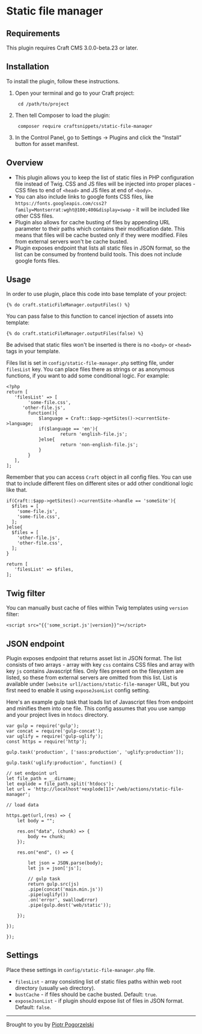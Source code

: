 # Static file manager

## Requirements

This plugin requires Craft CMS 3.0.0-beta.23 or later.

## Installation

To install the plugin, follow these instructions.

1. Open your terminal and go to your Craft project:

        cd /path/to/project

2. Then tell Composer to load the plugin:

        composer require craftsnippets/static-file-manager

3. In the Control Panel, go to Settings → Plugins and click the “Install” button for asset manifest.

## Overview

* This plugin allows you to keep the list of static files in PHP configuration file instead of Twig.
CSS and JS files will be injected into proper places - CSS files to end of `<head>` and JS files at end of `<body>`.
* You can also include links to google fonts CSS files, like `https://fonts.googleapis.com/css2?family=Montserrat:wght@100;400&display=swap` - it will be included like other CSS files.
* Plugin also allows for cache busting of files by appending URL parameter to their paths which contains their modification date. This means that files will be cache busted only if they were modified. Files from external servers won't be cache busted. 
* Plugin exposes endpoint that lists all static files in JSON format, so the list can be consumed by frontend build tools. This does not include google fonts files.

## Usage

In order to use plugin, place this code into base template of your project:

```
{% do craft.staticFileManager.outputFiles() %}
```

You can pass false to this function to cancel injection of assets into template:

```
{% do craft.staticFileManager.outputFiles(false) %}
```

Be advised that static files won't be inserted is there is no `<body>` or `<head>` tags in your template.

Files list is set in `config/static-file-manager.php` setting file, under `filesList` key. You can place files there as strings or as anonymous functions, if you want to add some conditional logic. For example:

```
<?php
return [
   'filesList' => [
   		'some-file.css',
      'other-file.js',
   		function(){
            $language = Craft::$app->getSites()->currentSite->language;
            if($language == 'en'){
                    return 'english-file.js';
            }else{
                    return 'non-english-file.js';
            }
   		}
   ],
];
```

Remember that you can access `Craft` object in all config files. You can use that to include different files on different sites or add other conditional logic like that.

```
if(Craft::$app->getSites()->currentSite->handle == 'someSite'){
  $files = [
    'some-file.js',
    'some-file.css',
  ];
}else{
  $files = [
    'other-file.js',
    'other-file.css',
  ];
}

return [
   'filesList' => $files,
];
```

## Twig filter

You can manually bust cache of files within Twig templates using `version` filter:

```
<script src="{{'some_script.js'|version}}"></script>
```

## JSON endpoint

Plugin exposes endpoint that returns asset list in JSON format. The list consists of two arrays - array with key `css` contains CSS files and array with key `js` contains Javascript files. Only files present on the filesystem are listed, so these from external servers are omitted from this list. List is available under `[website url]/actions/static-file-manager` URL, but you first need to enable it using `exposeJsonList` config setting.

Here's an example gulp task that loads list of Javascript files from endpoint and minifies them into one file. This config assumes that you use xampp and your project lives in `htdocs` directory.

```
var gulp = require('gulp');
var concat = require('gulp-concat');
var uglify = require('gulp-uglify');
const https = require('http');

gulp.task('production', ['sass:production', 'uglify:production']);

gulp.task('uglify:production', function() {

// set endpoint url
let file_path = __dirname;
let explode = file_path.split('htdocs');
let url = 'http://localhost'+explode[1]+'/web/actions/static-file-manager';

// load data

https.get(url,(res) => {
    let body = "";

    res.on("data", (chunk) => {
        body += chunk;
    });

    res.on("end", () => {

        let json = JSON.parse(body);
        let js = json['js'];
        
        // gulp task
        return gulp.src(js)
        .pipe(concat('main.min.js'))
        .pipe(uglify())
        .on('error', swallowError)
        .pipe(gulp.dest('web/static'));

    });

});

});
``` 


## Settings

Place these settings in `config/static-file-manager.php` file.

* `filesList` - array consisting list of static files paths within web root directory (usually `web` directory).
* `bustCache` - if files should be cache busted. Default: `true`.
* `exposeJsonList` - if plugin should expose list of files in JSON format. Default: `false`.

---------------------------

Brought to you by [Piotr Pogorzelski](http://craftsnippets.com)
